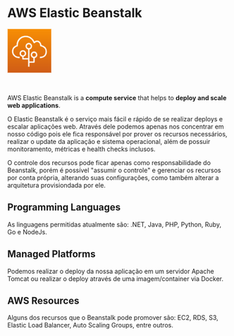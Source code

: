 # AWS Elastic Beanstalk

<img height=100px; alt="elastic-beanstalk-logo" src="../../../images/elastic-beanstalk.png" />

<p>&nbsp;</p>

AWS Elastic Beanstalk is a **compute service** that helps to **deploy and scale web applications**.

O Elastic Beanstalk é o serviço mais fácil e rápido de se realizar deploys e escalar aplicações web. Através dele podemos apenas nos concentrar em nosso código pois ele fica responsável por prover os recursos necessários, realizar o update da aplicação e sistema operacional, além de possuir monitoramento, métricas e health checks inclusos.

O controle dos recursos pode ficar apenas como responsabilidade do Beanstalk, porém é possível "assumir o controle" e gerenciar os recursos por conta própria, alterando suas configurações, como também alterar a arquitetura provisiondada por ele.

## Programming Languages

As linguagens permitidas atualmente são: .NET, Java, PHP, Python, Ruby, Go e NodeJs.

## Managed Platforms

Podemos realizar o deploy da nossa aplicação em um servidor Apache Tomcat ou realizar o deploy através de uma imagem/container via Docker.

## AWS Resources

Alguns dos recursos que o Beanstalk pode promover são: EC2, RDS, S3, Elastic Load Balancer, Auto Scaling Groups, entre outros.